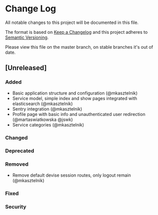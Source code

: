 # Change Log
All notable changes to this project will be documented in this file.

The format is based on [Keep a Changelog](http://keepachangelog.com/)
and this project adheres to [Semantic Versioning](http://semver.org/).

Please view this file on the master branch, on stable branches it's out of date.

## [Unreleased]

### Added
- Basic application structure and configuration (@mkasztelnik)
- Service model, simple index and show pages integrated with elasticsearch (@mkasztelnik)
- Sentry integration (@mkasztelnik)
- Profile page with basic info and unauthenticated user redirection (@martaswiatkowska @jswk)
- Service categories (@mkasztelnik)

### Changed

### Deprecated

### Removed
- Remove default devise session routes, only logout remain (@mkasztelnik)

### Fixed

### Security
